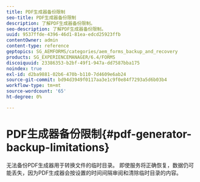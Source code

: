 ```yaml
---
title: PDF生成器备份限制
seo-title: PDF生成器备份限制
description: 了解PDF生成器备份限制。
seo-description: 了解PDF生成器备份限制。
uuid: 9537ffde-4396-46d1-81ea-edcd25923ffb
contentOwner: admin
content-type: reference
geptopics: SG_AEMFORMS/categories/aem_forms_backup_and_recovery
products: SG_EXPERIENCEMANAGER/6.4/FORMS
discoiquuid: 23386353-b2bf-49f1-947a-dd7587bba175
noindex: true
exl-id: d2ba9881-02b6-470b-b110-7d4609e6ab24
source-git-commit: bd94d3949f0117aa3e1c9f0e84f7293a5d6b03b4
workflow-type: tm+mt
source-wordcount: '65'
ht-degree: 0%

---
```


# PDF生成器备份限制{#pdf-generator-backup-limitations}

无法备份PDF生成器用于转换文件的临时目录。 即使服务将正确恢复，数据仍可能丢失，因为PDF生成器会按设置的时间间隔审阅和清除临时目录的内容。
